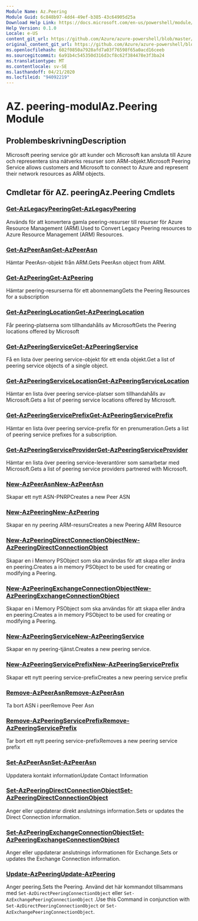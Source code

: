 ```yaml
---
Module Name: Az.Peering
Module Guid: 6c848b97-4dd4-49ef-b385-43c64905d25a
Download Help Link: https://docs.microsoft.com/en-us/powershell/module/az.peering.md
Help Version: 0.1.0
Locale: e-US
content_git_url: https://github.com/Azure/azure-powershell/blob/master/src/Peering/Peering/help/Az.Peering.md
original_content_git_url: https://github.com/Azure/azure-powershell/blob/master/src/Peering/Peering/help/Az.Peering.md
ms.openlocfilehash: 602f0850a7928afd7a03f76598f65a0acd16ceeb
ms.sourcegitcommit: 6a91b4c545350d316d3cf8c62f384478e3f3ba24
ms.translationtype: MT
ms.contentlocale: sv-SE
ms.lasthandoff: 04/21/2020
ms.locfileid: "94092219"
---
```

# <span data-ttu-id="97ea2-101">AZ. peering-modul</span><span class="sxs-lookup"><span data-stu-id="97ea2-101">Az.Peering Module</span></span>
## <span data-ttu-id="97ea2-102">Problembeskrivning</span><span class="sxs-lookup"><span data-stu-id="97ea2-102">Description</span></span>
<span data-ttu-id="97ea2-103">Microsoft peering service gör att kunder och Microsoft kan ansluta till Azure och representera sina nätverks resurser som ARM-objekt.</span><span class="sxs-lookup"><span data-stu-id="97ea2-103">Microsoft Peering Service allows customers and Microsoft to connect to Azure and represent their network resources as ARM objects.</span></span>

## <span data-ttu-id="97ea2-104">Cmdletar för AZ. peering</span><span class="sxs-lookup"><span data-stu-id="97ea2-104">Az.Peering Cmdlets</span></span>
### [<span data-ttu-id="97ea2-105">Get-AzLegacyPeering</span><span class="sxs-lookup"><span data-stu-id="97ea2-105">Get-AzLegacyPeering</span></span>](Get-AzLegacyPeering.md)
<span data-ttu-id="97ea2-106">Används för att konvertera gamla peering-resurser till resurser för Azure Resource Management (ARM).</span><span class="sxs-lookup"><span data-stu-id="97ea2-106">Used to Convert Legacy Peering resources to Azure Resource Management (ARM) Resources.</span></span> 

### [<span data-ttu-id="97ea2-107">Get-AzPeerAsn</span><span class="sxs-lookup"><span data-stu-id="97ea2-107">Get-AzPeerAsn</span></span>](Get-AzPeerAsn.md)
<span data-ttu-id="97ea2-108">Hämtar PeerAsn-objekt från ARM.</span><span class="sxs-lookup"><span data-stu-id="97ea2-108">Gets PeerAsn object from ARM.</span></span>

### [<span data-ttu-id="97ea2-109">Get-AzPeering</span><span class="sxs-lookup"><span data-stu-id="97ea2-109">Get-AzPeering</span></span>](Get-AzPeering.md)
<span data-ttu-id="97ea2-110">Hämtar peering-resurserna för ett abonnemang</span><span class="sxs-lookup"><span data-stu-id="97ea2-110">Gets the Peering Resources for a subscription</span></span>

### [<span data-ttu-id="97ea2-111">Get-AzPeeringLocation</span><span class="sxs-lookup"><span data-stu-id="97ea2-111">Get-AzPeeringLocation</span></span>](Get-AzPeeringLocation.md)
<span data-ttu-id="97ea2-112">Får peering-platserna som tillhandahålls av Microsoft</span><span class="sxs-lookup"><span data-stu-id="97ea2-112">Gets the Peering locations offered by Microsoft</span></span>

### [<span data-ttu-id="97ea2-113">Get-AzPeeringService</span><span class="sxs-lookup"><span data-stu-id="97ea2-113">Get-AzPeeringService</span></span>](Get-AzPeeringService.md)
<span data-ttu-id="97ea2-114">Få en lista över peering service-objekt för ett enda objekt.</span><span class="sxs-lookup"><span data-stu-id="97ea2-114">Get a list of peering service objects of a single object.</span></span>

### [<span data-ttu-id="97ea2-115">Get-AzPeeringServiceLocation</span><span class="sxs-lookup"><span data-stu-id="97ea2-115">Get-AzPeeringServiceLocation</span></span>](Get-AzPeeringServiceLocation.md)
<span data-ttu-id="97ea2-116">Hämtar en lista över peering service-platser som tillhandahålls av Microsoft.</span><span class="sxs-lookup"><span data-stu-id="97ea2-116">Gets a list of peering service locations offered by Microsoft.</span></span>

### [<span data-ttu-id="97ea2-117">Get-AzPeeringServicePrefix</span><span class="sxs-lookup"><span data-stu-id="97ea2-117">Get-AzPeeringServicePrefix</span></span>](Get-AzPeeringServicePrefix.md)
<span data-ttu-id="97ea2-118">Hämtar en lista över peering service-prefix för en prenumeration.</span><span class="sxs-lookup"><span data-stu-id="97ea2-118">Gets a list of peering service prefixes for a subscription.</span></span>

### [<span data-ttu-id="97ea2-119">Get-AzPeeringServiceProvider</span><span class="sxs-lookup"><span data-stu-id="97ea2-119">Get-AzPeeringServiceProvider</span></span>](Get-AzPeeringServiceProvider.md)
<span data-ttu-id="97ea2-120">Hämtar en lista över peering service-leverantörer som samarbetar med Microsoft.</span><span class="sxs-lookup"><span data-stu-id="97ea2-120">Gets a list of peering service providers partnered with Microsoft.</span></span>

### [<span data-ttu-id="97ea2-121">New-AzPeerAsn</span><span class="sxs-lookup"><span data-stu-id="97ea2-121">New-AzPeerAsn</span></span>](New-AzPeerAsn.md)
<span data-ttu-id="97ea2-122">Skapar ett nytt ASN-PNRP</span><span class="sxs-lookup"><span data-stu-id="97ea2-122">Creates a new Peer ASN</span></span> 

### [<span data-ttu-id="97ea2-123">New-AzPeering</span><span class="sxs-lookup"><span data-stu-id="97ea2-123">New-AzPeering</span></span>](New-AzPeering.md)
<span data-ttu-id="97ea2-124">Skapar en ny peering ARM-resurs</span><span class="sxs-lookup"><span data-stu-id="97ea2-124">Creates a new Peering ARM Resource</span></span>

### [<span data-ttu-id="97ea2-125">New-AzPeeringDirectConnectionObject</span><span class="sxs-lookup"><span data-stu-id="97ea2-125">New-AzPeeringDirectConnectionObject</span></span>](New-AzPeeringDirectConnectionObject.md)
<span data-ttu-id="97ea2-126">Skapar en i Memory PSObject som ska användas för att skapa eller ändra en peering.</span><span class="sxs-lookup"><span data-stu-id="97ea2-126">Creates a in memory PSObject to be used for creating or modifying a Peering.</span></span>

### [<span data-ttu-id="97ea2-127">New-AzPeeringExchangeConnectionObject</span><span class="sxs-lookup"><span data-stu-id="97ea2-127">New-AzPeeringExchangeConnectionObject</span></span>](New-AzPeeringExchangeConnectionObject.md)
<span data-ttu-id="97ea2-128">Skapar en i Memory PSObject som ska användas för att skapa eller ändra en peering.</span><span class="sxs-lookup"><span data-stu-id="97ea2-128">Creates a in memory PSObject to be used for creating or modifying a Peering.</span></span>

### [<span data-ttu-id="97ea2-129">New-AzPeeringService</span><span class="sxs-lookup"><span data-stu-id="97ea2-129">New-AzPeeringService</span></span>](New-AzPeeringService.md)
<span data-ttu-id="97ea2-130">Skapar en ny peering-tjänst.</span><span class="sxs-lookup"><span data-stu-id="97ea2-130">Creates a new peering service.</span></span>

### [<span data-ttu-id="97ea2-131">New-AzPeeringServicePrefix</span><span class="sxs-lookup"><span data-stu-id="97ea2-131">New-AzPeeringServicePrefix</span></span>](New-AzPeeringServicePrefix.md)
<span data-ttu-id="97ea2-132">Skapar ett nytt peering service-prefix</span><span class="sxs-lookup"><span data-stu-id="97ea2-132">Creates a new peering service prefix</span></span>

### [<span data-ttu-id="97ea2-133">Remove-AzPeerAsn</span><span class="sxs-lookup"><span data-stu-id="97ea2-133">Remove-AzPeerAsn</span></span>](Remove-AzPeerAsn.md)
<span data-ttu-id="97ea2-134">Ta bort ASN i peer</span><span class="sxs-lookup"><span data-stu-id="97ea2-134">Remove Peer Asn</span></span>

### [<span data-ttu-id="97ea2-135">Remove-AzPeeringServicePrefix</span><span class="sxs-lookup"><span data-stu-id="97ea2-135">Remove-AzPeeringServicePrefix</span></span>](Remove-AzPeeringServicePrefix.md)
<span data-ttu-id="97ea2-136">Tar bort ett nytt peering service-prefix</span><span class="sxs-lookup"><span data-stu-id="97ea2-136">Removes a new peering service prefix</span></span>

### [<span data-ttu-id="97ea2-137">Set-AzPeerAsn</span><span class="sxs-lookup"><span data-stu-id="97ea2-137">Set-AzPeerAsn</span></span>](Set-AzPeerAsn.md)
<span data-ttu-id="97ea2-138">Uppdatera kontakt information</span><span class="sxs-lookup"><span data-stu-id="97ea2-138">Update Contact Information</span></span>

### [<span data-ttu-id="97ea2-139">Set-AzPeeringDirectConnectionObject</span><span class="sxs-lookup"><span data-stu-id="97ea2-139">Set-AzPeeringDirectConnectionObject</span></span>](Set-AzPeeringDirectConnectionObject.md)
<span data-ttu-id="97ea2-140">Anger eller uppdaterar direkt anslutnings information.</span><span class="sxs-lookup"><span data-stu-id="97ea2-140">Sets or updates the Direct Connection information.</span></span> 

### [<span data-ttu-id="97ea2-141">Set-AzPeeringExchangeConnectionObject</span><span class="sxs-lookup"><span data-stu-id="97ea2-141">Set-AzPeeringExchangeConnectionObject</span></span>](Set-AzPeeringExchangeConnectionObject.md)
<span data-ttu-id="97ea2-142">Anger eller uppdaterar anslutnings informationen för Exchange.</span><span class="sxs-lookup"><span data-stu-id="97ea2-142">Sets or updates the Exchange Connection information.</span></span> 

### [<span data-ttu-id="97ea2-143">Update-AzPeering</span><span class="sxs-lookup"><span data-stu-id="97ea2-143">Update-AzPeering</span></span>](Update-AzPeering.md)
<span data-ttu-id="97ea2-144">Anger peering.</span><span class="sxs-lookup"><span data-stu-id="97ea2-144">Sets the Peering.</span></span> <span data-ttu-id="97ea2-145">Använd det här kommandot tillsammans med `Set-AzDirectPeeringConnectionObject` eller `Set-AzExchangePeeringConnectionObject` .</span><span class="sxs-lookup"><span data-stu-id="97ea2-145">Use this Command in conjunction with `Set-AzDirectPeeringConnectionObject` or `Set-AzExchangePeeringConnectionObject`.</span></span>

